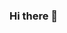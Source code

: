 ### Hi there 👋

<!--
**PunitManjani/PunitManjani** is a ✨ _special_ ✨ repository because its `README.md` (this file) appears on your GitHub profile.

Solv Services:
  1. Acquire new patients
      a. Through the doctor's website
      b. Solv App
      c. Solv Network on Google, Apple search
      d. Solv Connect
  2. Delight your patients
      a. Help patients with form filling on their device
      b. 2-tap rebooking
      c. Google review
      d. Text Messaging
      e. Mobile check-in
      f. Payment on the app: https://github.com/Saraswati121/Pharmeasy-clone/tree/main/frontend/src/Component
      g. Telemedicine : https://github.com/solvhealth/llm_convo 
  3. Streamline your workflow
      a. Online Scheduling: https://github.com/sebastianhaas/medical-appointment-scheduling/tree/master/src/app/appointment
      b. Digital Registration
      c. Mobile check-in
      d. Saved Profiles
  4. Patient Log in: https://github.com/Saraswati121/Pharmeasy-clone/tree/main/Backend
     Patient Sign up: https://github.com/Saraswati121/Pharmeasy-clone/tree/main/Backend
  5. Doctor Market: https://github.com/Saraswati121/Pharmeasy-clone/tree/main/Backend
  6. Patient location: https://github.com/stevebauman/location
